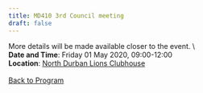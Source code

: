 ```yaml
---
title: MD410 3rd Council meeting
draft: false
---
```


More details will be made available closer to the event. \\
\
**Date and Time**: Friday 01 May 2020, 09:00-12:00 \
**Location**: [North Durban Lions Clubhouse](http://northdurbanlions.org.za/club-details/meetings-and-location)
\
\
[Back to Program](/program)
